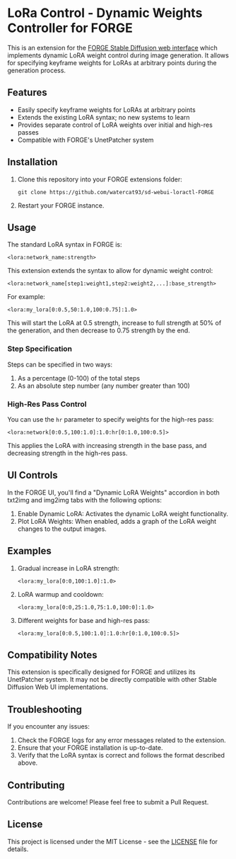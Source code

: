 # LoRa Control - Dynamic Weights Controller for FORGE

This is an extension for the [FORGE Stable Diffusion web interface](https://github.com/lllyasviel/stable-diffusion-webui-forge) which implements dynamic LoRA weight control during image generation. It allows for specifying keyframe weights for LoRAs at arbitrary points during the generation process.

## Features

* Easily specify keyframe weights for LoRAs at arbitrary points
* Extends the existing LoRA syntax; no new systems to learn
* Provides separate control of LoRA weights over initial and high-res passes
* Compatible with FORGE's UnetPatcher system

## Installation

1. Clone this repository into your FORGE extensions folder:
   ```
   git clone https://github.com/watercat93/sd-webui-loractl-FORGE
   ```
2. Restart your FORGE instance.

## Usage

The standard LoRA syntax in FORGE is:

    <lora:network_name:strength>

This extension extends the syntax to allow for dynamic weight control:

    <lora:network_name[step1:weight1,step2:weight2,...]:base_strength>

For example:

    <lora:my_lora[0:0.5,50:1.0,100:0.75]:1.0>

This will start the LoRA at 0.5 strength, increase to full strength at 50% of the generation, and then decrease to 0.75 strength by the end.

### Step Specification

Steps can be specified in two ways:
1. As a percentage (0-100) of the total steps
2. As an absolute step number (any number greater than 100)

### High-Res Pass Control

You can use the `hr` parameter to specify weights for the high-res pass:

    <lora:network[0:0.5,100:1.0]:1.0:hr[0:1.0,100:0.5]>

This applies the LoRA with increasing strength in the base pass, and decreasing strength in the high-res pass.

## UI Controls

In the FORGE UI, you'll find a "Dynamic LoRA Weights" accordion in both txt2img and img2img tabs with the following options:

1. Enable Dynamic LoRA: Activates the dynamic LoRA weight functionality.
2. Plot LoRA Weights: When enabled, adds a graph of the LoRA weight changes to the output images.

## Examples

1. Gradual increase in LoRA strength:
   ```
   <lora:my_lora[0:0,100:1.0]:1.0>
   ```

2. LoRA warmup and cooldown:
   ```
   <lora:my_lora[0:0,25:1.0,75:1.0,100:0]:1.0>
   ```

3. Different weights for base and high-res pass:
   ```
   <lora:my_lora[0:0.5,100:1.0]:1.0:hr[0:1.0,100:0.5]>
   ```

## Compatibility Notes

This extension is specifically designed for FORGE and utilizes its UnetPatcher system. It may not be directly compatible with other Stable Diffusion Web UI implementations.

## Troubleshooting

If you encounter any issues:

1. Check the FORGE logs for any error messages related to the extension.
2. Ensure that your FORGE installation is up-to-date.
3. Verify that the LoRA syntax is correct and follows the format described above.

## Contributing

Contributions are welcome! Please feel free to submit a Pull Request.

## License

This project is licensed under the MIT License - see the [LICENSE](LICENSE) file for details.
